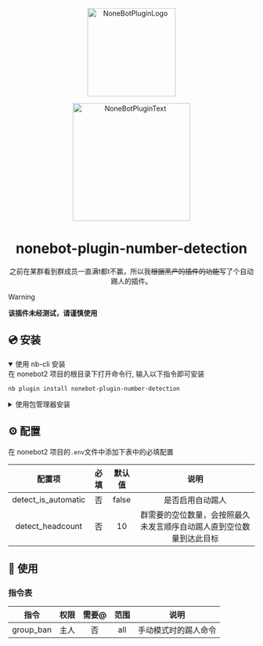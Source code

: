 <div align="center">
  <a href="https://v2.nonebot.dev/store"><img src="https://github.com/A-kirami/nonebot-plugin-template/blob/resources/nbp_logo.png" width="180" height="180" alt="NoneBotPluginLogo"></a>
  <br>
  <p><img src="https://github.com/A-kirami/nonebot-plugin-template/blob/resources/NoneBotPlugin.svg" width="240" alt="NoneBotPluginText"></p>
</div>

<div align="center">

# nonebot-plugin-number-detection

之前在某群看到群成员一直满t都t不赢，所以我~~根据黑产的插件的功能~~写了个自动踢人的插件。

</div>

> [!warning] 
> **该插件未经测试，请谨慎使用**


## 💿 安装

<details open>
<summary>使用 nb-cli 安装</summary>
在 nonebot2 项目的根目录下打开命令行, 输入以下指令即可安装

    nb plugin install nonebot-plugin-number-detection

</details>

<details>
<summary>使用包管理器安装</summary>
在 nonebot2 项目的插件目录下, 打开命令行, 根据你使用的包管理器, 输入相应的安装命令

<details>
<summary>pip</summary>

    pip install nonebot-plugin-number-detection
</details>
<details>
<summary>pdm</summary>

    pdm add nonebot-plugin-number-detection
</details>
<details>
<summary>poetry</summary>

    poetry add nonebot-plugin-number-detection
</details>
<details>
<summary>conda</summary>

    conda install nonebot-plugin-number-detection
</details>

打开 nonebot2 项目根目录下的 `pyproject.toml` 文件, 在 `[tool.nonebot]` 部分追加写入

    plugins = ["nonebot-plugin-number-detection"]

</details>


## ⚙️ 配置

在 nonebot2 项目的`.env`文件中添加下表中的必填配置

| 配置项 | 必填 | 默认值 | 说明 |
|:-----:|:----:|:----:|:----:|
| detect_is_automatic | 否 | false | 是否启用自动踢人 |
| detect_headcount | 否 | 10 | 群需要的空位数量，会按照最久未发言顺序自动踢人直到空位数量到达此目标 |

## 🎉 使用
### 指令表
| 指令 | 权限 | 需要@ | 范围 | 说明 |
|:-----:|:----:|:----:|:----:|:----:|
| group_ban | 主人 | 否 | all | 手动模式时的踢人命令 |